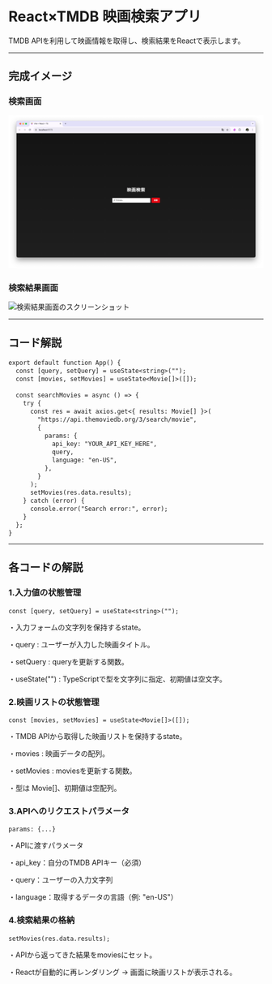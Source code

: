 # React×TMDB 映画検索アプリ

TMDB APIを利用して映画情報を取得し、検索結果をReactで表示します。

---

## 完成イメージ

### 検索画面　
![検索画面のスクリーンショット](images/Seach.png)

### 検索結果画面
![検索結果画面のスクリーンショット](images/Results.png)

---

## コード解説

```tsx
export default function App() {
  const [query, setQuery] = useState<string>("");
  const [movies, setMovies] = useState<Movie[]>([]);

  const searchMovies = async () => {
    try {
      const res = await axios.get<{ results: Movie[] }>(
        "https://api.themoviedb.org/3/search/movie",
        {
          params: {
            api_key: "YOUR_API_KEY_HERE",
            query,
            language: "en-US",
          },
        }
      );
      setMovies(res.data.results);
    } catch (error) {
      console.error("Search error:", error);
    }
  };
}
```
---

## 各コードの解説

### 1.入力値の状態管理
```tsx
const [query, setQuery] = useState<string>("");
```

・入力フォームの文字列を保持するstate。

・query : ユーザーが入力した映画タイトル。

・setQuery : queryを更新する関数。

・useState<string>("") : TypeScriptで型を文字列に指定、初期値は空文字。  

### 2.映画リストの状態管理
```tsx
const [movies, setMovies] = useState<Movie[]>([]);
```

・TMDB APIから取得した映画リストを保持するstate。

・movies : 映画データの配列。

・setMovies : moviesを更新する関数。

・型は Movie[]、初期値は空配列。

### 3.APIへのリクエストパラメータ
```tsx
params: {...}
```

・APIに渡すパラメータ

・api_key：自分のTMDB APIキー（必須）

・query：ユーザーの入力文字列

・language：取得するデータの言語（例: "en-US"）

 ### 4.検索結果の格納
```tsx
setMovies(res.data.results);
```

・APIから返ってきた結果をmoviesにセット。

・Reactが自動的に再レンダリング → 画面に映画リストが表示される。
 






